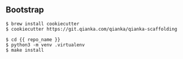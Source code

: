 ## Bootstrap

```
$ brew install cookiecutter
$ cookiecutter https://git.qianka.com/qianka/qianka-scaffolding 
```

```
$ cd {{ repo_name }}
$ python3 -m venv .virtualenv
$ make install
```
